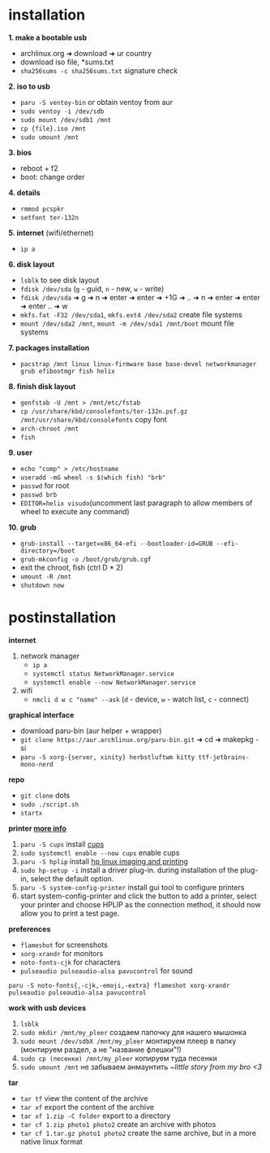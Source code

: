 # installation

**1. make a bootable usb**
   - archlinux.org ➜ download ➜ ur country
   - download iso file, *sums.txt
   - `sha256sums -c sha256sums.txt` signature check

**2. iso to usb**
   - `paru -S ventoy-bin` or obtain ventoy from aur
   - `sudo ventoy -i /dev/sdb`
   - `sudo mount /dev/sdb1 /mnt`
   - `cp {file}.iso /mnt`
   - `sudo umount /mnt`

**3. bios**
   - reboot + f2
   - boot: change order

**4. details**
   - `rmmod pcspkr`
   - `setfont ter-132n`

**5. internet** (wifi/ethernet)
   - `ip a`

**6. disk layout**
   - `lsblk` to see disk layout
   - `fdisk /dev/sda` (`g` - guid, `n` - new, `w` - write)
   - `fdisk /dev/sda` ➜ g ➜ n ➜ enter ➜ enter ➜ +1G ➜ .. ➜ n ➜ enter ➜ enter ➜ enter .. ➜ w
   - `mkfs.fat -F32 /dev/sda1`, `mkfs.ext4 /dev/sda2` create file systems
   - `mount /dev/sda2 /mnt`, `mount -m /dev/sda1 /mnt/boot` mount file systems

**7. packages installation**
   - `pacstrap /mnt linux linux-firmware base base-devel networkmanager grub efibootmgr fish helix`

**8. finish disk layout**
   - `genfstab -U /mnt > /mnt/etc/fstab`
   - `cp /usr/share/kbd/consolefonts/ter-132n.psf.gz /mnt/usr/share/kbd/consolefonts` copy font
   - `arch-chroot /mnt`
   - `fish`

**9. user**
   - `echo "comp" > /etc/hostname`
   - `useradd -mG wheel -s $(which fish) "brb"`
   - `passwd` for root
   - `passwd brb`
   - `EDITOR=helix visudo`(uncomment last paragraph to allow members of wheel to execute any command)

**10. grub**
   - `grub-install --target=x86_64-efi --bootloader-id=GRUB --efi-directory=/boot`
   - `grub-mkconfig -o /boot/grub/grub.cgf`
   - exit the chroot, fish (ctrl D * 2)
   - `umount -R /mnt`
   - `shutdown now`

# postinstallation

**internet** 
1. network manager
   - `ip a`
   - `systemctl status NetworkManager.service`
   - `systemctl enable --now NetworkManager.service`
2. wifi
   - `nmcli d w c "name" --ask` (`d` - device, `w` - watch list, `c` - connect)

**graphical interface**
- download paru-bin (aur helper + wrapper)
- `git clone https://aur.archlinux.org/paru-bin.git` ➜ cd ➜ makepkg -si
- `paru -S xorg-{server, xinity} herbstluftwm kitty ttf-jetbrains-mono-nerd`

**repo**
- `git clone` dots
- `sudo ./script.sh`
- `startx`

**printer [more info](https://unix.stackexchange.com/questions/359531/installing-hp-printer-driver-for-arch-linux)**
1. `paru -S cups` install [cups](https://en.wikipedia.org/wiki/CUPS)
2. `sudo systemctl enable --now cups` enable cups
3. `paru -S hplip` install [hp linux imaging and printing](https://en.wikipedia.org/wiki/HP_Linux_Imaging_and_Printing)
4. `sudo hp-setup -i` install a driver plug-in. during installation of the plug-in, select the default option.
5. `paru -S system-config-printer` install gui tool to configure printers
6. start system-config-printer and click the button to add a printer, select your printer and choose HPLIP as the connection method, it should now allow you to print a test page.

**preferences**
- `flameshot` for screenshots
- `xorg-xrandr` for monitors
- `noto-fonts-cjk` for characters
- `pulseaudio pulseaudio-alsa pavucontrol` for sound

`paru -S noto-fonts{,-cjk,-emoji,-extra} flameshot xorg-xrandr pulseaudio pulseaudio-alsa pavucontrol`

**work with usb devices**
1. `lsblk`
2. `sudo mkdir /mnt/my_pleer` создаем папочку для нашего мышонка
3. `sudo mount /dev/sdbX /mnt/my_pleer` монтируем плеер в папку (монтируем раздел, а не "название флешки"!)
4. `sudo cp (песенки) /mnt/my_pleer` копируем туда песенки
5. `sudo umount /mnt` не забываем анмаунтить
_~little story from my bro <3_

**tar**
- `tar tf` view the content of the archive
- `tar xf` export the content of the archive
- `tar xf 1.zip -C folder` export to a directory
- `tar cf 1.zip photo1 photo2` create an archive with photos
- `tar cf 1.tar.gz photo1 photo2` create the same archive, but in a more native linux format
